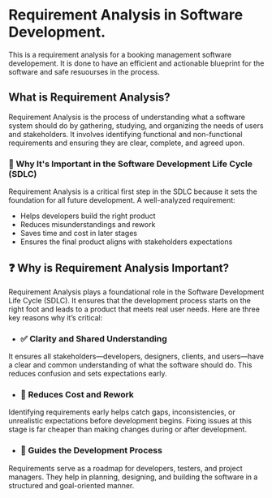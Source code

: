# Requirement Analysis in Software Development.
This is a requirement analysis for a booking management software developement. It is done to have an efficient and actionable blueprint for the software and safe resuourses in the process.

## What is Requirement Analysis?
Requirement Analysis is the process of understanding what a software system should do by gathering, studying, and organizing the needs of users and stakeholders. It involves identifying functional and non-functional requirements and ensuring they are clear, complete, and agreed upon.
### 🧠 Why It's Important in the Software Development Life Cycle (SDLC)
Requirement Analysis is a critical first step in the SDLC because it sets the foundation for all future development. A well-analyzed requirement:

* Helps developers build the right product
* Reduces misunderstandings and rework
* Saves time and cost in later stages
* Ensures the final product aligns with stakeholders expectations

## ❓ Why is Requirement Analysis Important?
Requirement Analysis plays a foundational role in the Software Development Life Cycle (SDLC). It ensures that the development process starts on the right foot and leads to a product that meets real user needs. Here are three key reasons why it’s critical:

* ### ✅ Clarity and Shared Understanding
It ensures all stakeholders—developers, designers, clients, and users—have a clear and common understanding of what the software should do. This reduces confusion and sets expectations early.

* ### 💸 Reduces Cost and Rework
Identifying requirements early helps catch gaps, inconsistencies, or unrealistic expectations before development begins. Fixing issues at this stage is far cheaper than making changes during or after development.

* ### 🎯 Guides the Development Process
Requirements serve as a roadmap for developers, testers, and project managers. They help in planning, designing, and building the software in a structured and goal-oriented manner.
